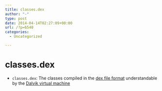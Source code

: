 ```yaml
---
title: classes.dex
author: "-"
type: post
date: 2014-04-14T02:27:09+00:00
url: /?p=6540
categories:
  - Uncategorized

---
```

# classes.dex
  * `classes.dex`: The classes compiled in the [dex file format][1] understandable by the [Dalvik virtual machine][1]

 [1]: http://en.wikipedia.org/wiki/Dalvik_(software) "Dalvik (software)"